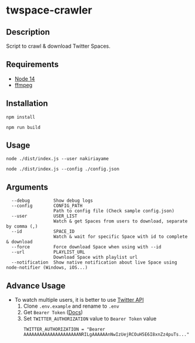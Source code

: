 # twspace-crawler

## Description

Script to crawl & download Twitter Spaces.

## Requirements

- [Node 14](https://nodejs.org/)
- [ffmpeg](https://www.ffmpeg.org/)

## Installation

```
npm install
```

```
npm run build
```


## Usage

```
node ./dist/index.js --user nakiriayame
```

```
node ./dist/index.js --config ./config.json
```

## Arguments

```
  --debug         Show debug logs
  --config        CONFIG_PATH
                  Path to config file (Check sample config.json)
  --user          USER_LIST
                  Watch & get Spaces from users to download, separate by comma (,)
  --id            SPACE_ID
                  Watch & wait for specific Space with id to complete & download
  --force         Force download Space when using with --id
  --url           PLAYLIST_URL
                  Download Space with playlist url
  --notification  Show native notification about live Space using node-notifier (Windows, iOS...)
```

## Advance Usage

- To watch multiple users, it is better to use [Twitter API](https://developer.twitter.com/en/docs/twitter-api/spaces/overview)
    1. Clone `.env.example` and rename to `.env`
    2. Get `Bearer Token` ([Docs](https://developer.twitter.com/en/docs/twitter-api/getting-started/getting-access-to-the-twitter-api))
    3. Set `TWITTER_AUTHORIZATION` value to `Bearer Token` value
       ```
       TWITTER_AUTHORIZATION = "Bearer AAAAAAAAAAAAAAAAAAAAANRILgAAAAAAnNwIzUejRCOuH5E6I8xnZz4puTs..."
       ```
